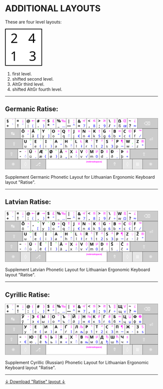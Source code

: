 
# ADDITIONAL LAYOUTS

These are four level layouts:

![Keyboard character levels](images/lygiai.svg)

 1. first level.
 2. shifted second level.
 3. AltGr third level.
 4. shifted AltGr fourth level.

 ------------------------------------------------------------------------------------

## Germanic Ratise:

!["Ratise" Germanic](images/kb_lt_ratise_germanic.svg)

Supplement Germanic Phonetic Layout for Lithuanian Ergonomic Keyboard layout "Ratise".

------------------------------------------------------------------------------------

## Latvian Ratise:

!["Ratise" Latvian](images/kb_lt_ratise_latvian.svg)

Supplement Latvian Phonetic Layout for Lithuanian Ergonomic Keyboard layout "Ratise".

------------------------------------------------------------------------------------

## Cyrillic Ratise:

!["Ratise" Cyrillic](images/kb_lt_ratise_cyrillic.svg)

Supplement Cyrillic (Russian) Phonetic Layout for Lithuanian Ergonomic Keyboard layout "Ratise".

------------------------------------------------------------------------------------

[↓ Download "Ratise" layout ↓](https://github.com/albuck/Ratise-layout/zipball/master)

